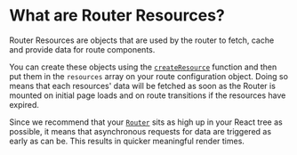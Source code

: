 # What are Router Resources?

Router Resources are objects that are used by the router to fetch, cache and provide data for route components.

You can create these objects using the [`createResource`](./creation.md) function and then put them in the `resources` array on your route configuration object. Doing so means that each resources' data will be fetched as soon as the Router is mounted on initial page loads and on route transitions if the resources have expired.

Since we recommend that your [`Router`](../api/components.md#router) sits as high up in your React tree as possible, it means that asynchronous requests for data are triggered as early as can be. This results in quicker meaningful render times.
